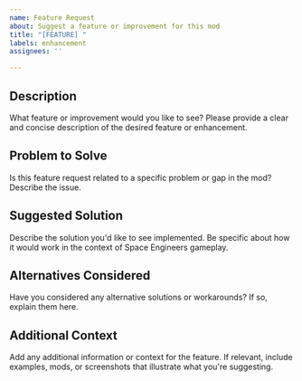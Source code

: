 ```yaml
---
name: Feature Request
about: Suggest a feature or improvement for this mod
title: "[FEATURE] "
labels: enhancement
assignees: ''

---
```


## Description

What feature or improvement would you like to see? Please provide a clear and concise description of the desired feature or enhancement.

## Problem to Solve

Is this feature request related to a specific problem or gap in the mod? Describe the issue.

## Suggested Solution

Describe the solution you'd like to see implemented. Be specific about how it would work in the context of Space Engineers gameplay.

## Alternatives Considered

Have you considered any alternative solutions or workarounds? If so, explain them here.

## Additional Context

Add any additional information or context for the feature. If relevant, include examples, mods, or screenshots that illustrate what you're suggesting.
